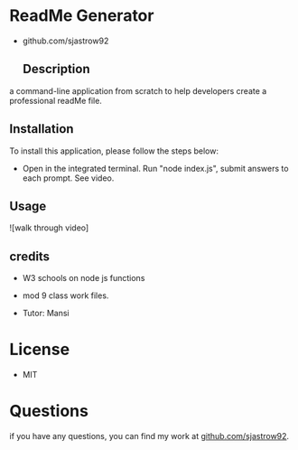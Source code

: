 # ReadMe Generator
- github.com/sjastrow92


  ## Description
 a command-line application from scratch to help developers create a professional readMe file.

  ## Installation
  To install this application, please follow the steps below:
  - Open in the integrated terminal. Run "node index.js", submit answers to each prompt. See video.


  ## Usage
 ![walk through video]
 

  ## credits
  - W3 schools on node js functions
  
  - mod 9 class work files.
  - Tutor: Mansi

  # License
  - MIT
 
 
# Questions
if you have any questions, you can find my work at [github.com/sjastrow92](https://github.com/sjastrow92/readMeGenerator).